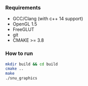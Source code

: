 ### Requirements
 * GCC/Clang (with c++ 14 support)
 * OpenGL 1.5
 * FreeGLUT
 * git
 * CMAKE >= 3.8

### How to run

```sh
mkdir build && cd build
cmake ..
make
./snu_graphics
```